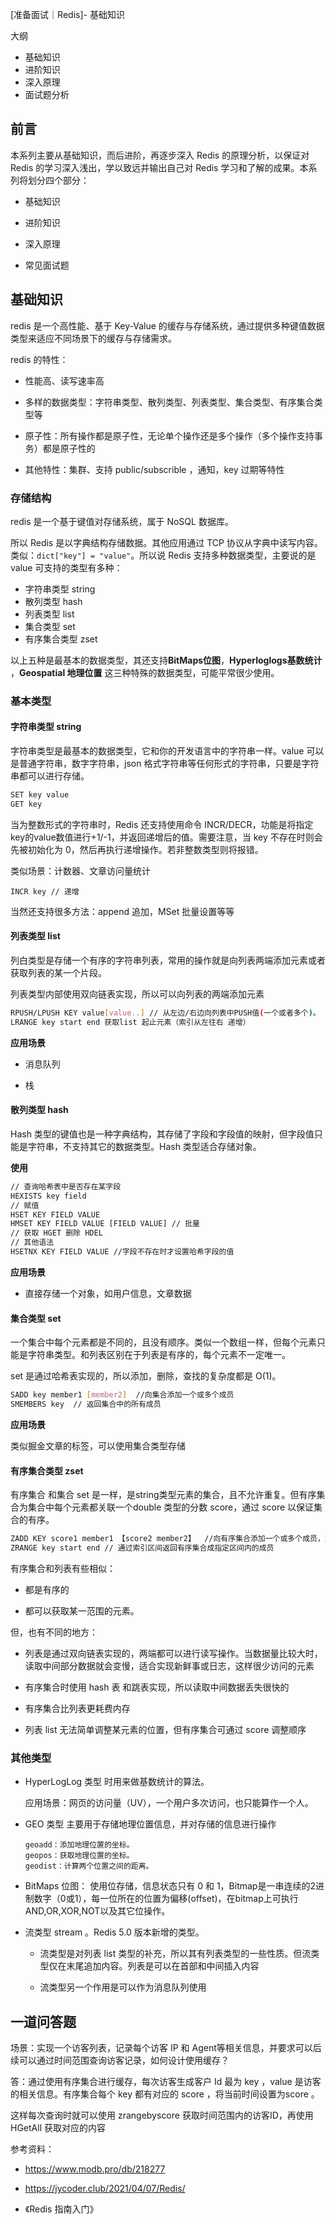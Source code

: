 [准备面试｜Redis]- 基础知识

大纲

- 基础知识
- 进阶知识
- 深入原理
- 面试题分析

## 前言

本系列主要从基础知识，而后进阶，再逐步深入 Redis 的原理分析，以保证对 Redis 的学习深入浅出，学以致远并输出自己对 Redis 学习和了解的成果。本系列将划分四个部分：

- 基础知识

- 进阶知识

- 深入原理

- 常见面试题

## 基础知识

redis 是一个高性能、基于 Key-Value 的缓存与存储系统，通过提供多种键值数据类型来适应不同场景下的缓存与存储需求。

redis 的特性：

- 性能高、读写速率高

- 多样的数据类型：字符串类型、散列类型、列表类型、集合类型、有序集合类型等

- 原子性：所有操作都是原子性，无论单个操作还是多个操作（多个操作支持事务）都是原子性的

- 其他特性：集群、支持 public/subscrible ，通知，key 过期等特性

### 存储结构

redis 是一个基于键值对存储系统，属于 NoSQL 数据库。

所以 Redis 是以字典结构存储数据。其他应用通过 TCP 协议从字典中读写内容。类似：`dict["key"] = "value"`。所以说 Redis 支持多种数据类型，主要说的是 value 可支持的类型有多种：

- 字符串类型 string
- 散列类型 hash
- 列表类型 list
- 集合类型 set
- 有序集合类型 zset

以上五种是最基本的数据类型，其还支持**BitMaps位图**，**Hyperloglogs基数统计** ，**Geospatial 地理位置** 这三种特殊的数据类型，可能平常很少使用。

### 基本类型

#### 字符串类型 string

字符串类型是最基本的数据类型，它和你的开发语言中的字符串一样。value 可以是普通字符串，数字字符串，json 格式字符串等任何形式的字符串，只要是字符串都可以进行存储。

```bash
SET key value
GET key
```

当为整数形式的字符串时，Redis 还支持使用命令 INCR/DECR，功能是将指定key的value数值进行+1/-1，并返回递增后的值。需要注意，当 key 不存在时则会先被初始化为 0，然后再执行递增操作。若非整数类型则将报错。

类似场景：计数器、文章访问量统计

```base
INCR key // 递增
```

当然还支持很多方法：append 追加，MSet 批量设置等等

#### 列表类型 list

列白类型是存储一个有序的字符串列表，常用的操作就是向列表两端添加元素或者获取列表的某一个片段。

列表类型内部使用双向链表实现，所以可以向列表的两端添加元素

```bash
RPUSH/LPUSH KEY value[value..] // 从左边/右边向列表中PUSH值(一个或者多个)。
LRANGE key start end 获取list 起止元素（索引从左往右 递增）
```

**应用场景**

- 消息队列

- 栈

#### 散列类型 hash

Hash 类型的键值也是一种字典结构，其存储了字段和字段值的映射，但字段值只能是字符串，不支持其它的数据类型。Hash 类型适合存储对象。

**使用**

```bash
// 查询哈希表中是否存在某字段
HEXISTS key field
// 赋值
HSET KEY FIELD VALUE
HMSET KEY FIELD VALUE [FIELD VALUE] // 批量
// 获取 HGET 删除 HDEL 
// 其他语法
HSETNX KEY FIELD VALUE //字段不存在时才设置哈希字段的值
```

**应用场景**

- 直接存储一个对象，如用户信息，文章数据

#### 集合类型 set

一个集合中每个元素都是不同的，且没有顺序。类似一个数组一样，但每个元素只能是字符串类型。和列表区别在于列表是有序的，每个元素不一定唯一。

set 是通过哈希表实现的，所以添加，删除，查找的复杂度都是 O(1)。

```bash
SADD key member1 [member2]  //向集合添加一个或多个成员
SMEMBERS key  // 返回集合中的所有成员
```

**应用场景**

类似掘金文章的标签，可以使用集合类型存储

#### 有序集合类型 zset

有序集合 和集合 set 是一样，是string类型元素的集合，且不允许重复。但有序集合为集合中每个元素都关联一个double 类型的分数 score，通过 score 以保证集合的有序。

```bash
ZADD KEY score1 member1 【score2 member2】  //向有序集合添加一个或多个成员，或者更新已经存在成员的分数
ZRANGE key start end // 通过索引区间返回有序集合成指定区间内的成员
```

有序集合和列表有些相似：

- 都是有序的

- 都可以获取某一范围的元素。

但，也有不同的地方：

- 列表是通过双向链表实现的，两端都可以进行读写操作。当数据量比较大时，读取中间部分数据就会变慢，适合实现新鲜事或日志，这样很少访问的元素

- 有序集合时使用 hash 表 和跳表实现，所以读取中间数据丢失很快的

- 有序集合比列表更耗费内存

- 列表 list 无法简单调整某元素的位置，但有序集合可通过 score 调整顺序

### 其他类型

- HyperLogLog 类型 时用来做基数统计的算法。
  
  应用场景：网页的访问量（UV），一个用户多次访问，也只能算作一个人。

- GEO 类型 主要用于存储地理位置信息，并对存储的信息进行操作
  
  ```
  geoadd：添加地理位置的坐标。
  geopos：获取地理位置的坐标。
  geodist：计算两个位置之间的距离。
  ```

- BitMaps 位图： 使用位存储，信息状态只有 0 和 1，Bitmap是一串连续的2进制数字（0或1），每一位所在的位置为偏移(offset)，在bitmap上可执行AND,OR,XOR,NOT以及其它位操作。

- 流类型 stream 。Redis 5.0 版本新增的类型。
  
  - 流类型是对列表 list 类型的补充，所以其有列表类型的一些性质。但流类型仅在末尾追加内容。列表是可以在首部和中间插入内容
  
  - 流类型另一个作用是可以作为消息队列使用

## 一道问答题

场景：实现一个访客列表，记录每个访客 IP 和 Agent等相关信息，并要求可以后续可以通过时间范围查询访客记录，如何设计使用缓存？

答：通过使用有序集合进行缓存，每次访客生成客户 Id 最为 key ，value 是访客的相关信息。有序集合每个 key 都有对应的 score ，将当前时间设置为score 。

这样每次查询时就可以使用 zrangebyscore 获取时间范围内的访客ID，再使用 HGetAll 获取对应的内容

参考资料：

- https://www.modb.pro/db/218277

- https://jycoder.club/2021/04/07/Redis/

- 《Redis 指南入门》
